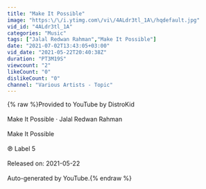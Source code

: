 ```yaml
---
title: "Make It Possible"
image: "https:\/\/i.ytimg.com\/vi\/4ALdr3tl_1A\/hqdefault.jpg"
vid_id: "4ALdr3tl_1A"
categories: "Music"
tags: ["Jalal Redwan Rahman","Make It Possible"]
date: "2021-07-02T13:43:05+03:00"
vid_date: "2021-05-22T20:40:38Z"
duration: "PT3M19S"
viewcount: "2"
likeCount: "0"
dislikeCount: "0"
channel: "Various Artists - Topic"
---
```

{% raw %}Provided to YouTube by DistroKid<br /><br />Make It Possible · Jalal Redwan Rahman<br /><br />Make It Possible<br /><br />℗ Label 5<br /><br />Released on: 2021-05-22<br /><br />Auto-generated by YouTube.{% endraw %}
